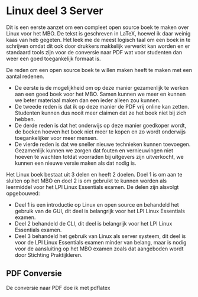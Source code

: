# Linux deel 3 Server
Dit is een eerste aanzet om een compleet open source boek te maken over Linux voor het MBO. De tekst is geschreven in LaTeX, hoewel ik daar weinig kaas van heb gegeten. Het leek me de meest logisch taal om een boek in te schrijven omdat dit ook door drukkers makkelijk verwerkt kan worden en er standaard tools zijn voor de conversie naar PDF wat voor studenten dan weer een goed toegankelijk formaat is.

De reden om een open source boek te willen maken heeft te maken met een aantal redenen.
* De eerste is de mogelijkheid om op deze manier gezamenlijk te werken aan een goed boek voor het MBO. Samen kunnen we meer en kunnen we beter materiaal maken dan een ieder alleen zou kunnen.
* De tweede reden is dat ik op deze manier de PDF vrij online kan zetten. Studenten kunnen dus nooit meer claimen dat ze het boek niet bij zich hebben.
* De derde reden is dat het onderwijs op deze manier goedkoper wordt, de boeken hoeven het boek niet meer te kopen en zo wordt onderwijs toegankelijker voor meer mensen.
* De vierde reden is dat we sneller nieuwe technieken kunnen toevoegen. Gezamenlijk kunnen we zorgen dat fouten en vernieuwingen niet hoeven te wachten totdat voorraden bij uitgevers zijn uitverkocht, we kunnen een nieuwe versie maken als dat nodig is.

Het Linux boek bestaat uit 3 delen en heeft 2 doelen. Doel 1 is om aan te sluiten op het MBO en doel 2 is om gebruikt te kunnen worden als leermiddel voor het LPI Linux Essentials examen. De delen zijn alsvolgt opgebouwed:
* Deel 1 is een introductie op Linux en open source en behandeld het gebruik van de GUI, dit deel is belangrijk voor het LPI Linux Essentials examen.
* Deel 2 behandeld de CLI, dit deel is belangrijk voor het LPI Linux Essentials examen.
* Deel 3 behandeld het gebruik van Linux als server systeem, dit deel is voor de LPI Linux Essentials examen minder van belang, maar is nodig voor de aansluiting op het MBO examen zoals dat aangeboden wordt door Stichting Praktijkleren.


## PDF Conversie
De conversie naar PDF doe ik met pdflatex

